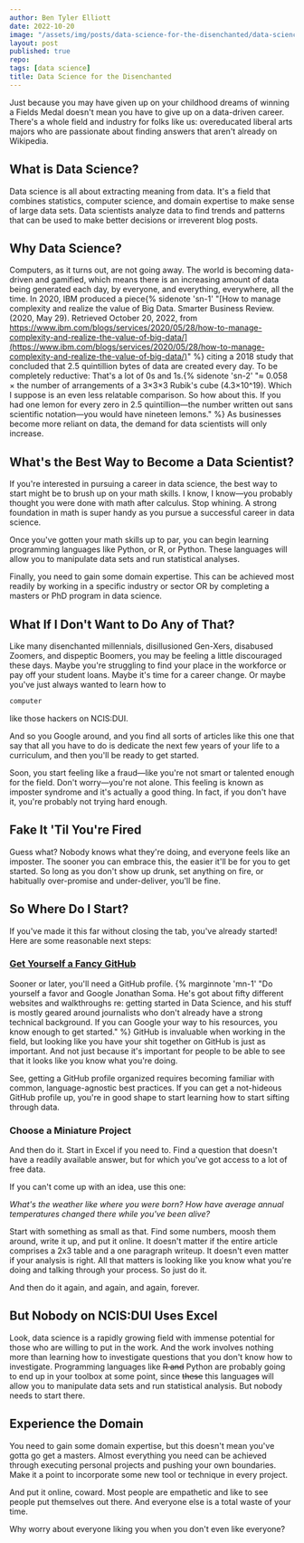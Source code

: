 ```yaml
---
author: Ben Tyler Elliott
date: 2022-10-20
image: "/assets/img/posts/data-science-for-the-disenchanted/data-science-for-the-disenchanted.jpeg"
layout: post
published: true
repo:
tags: [data science]
title: Data Science for the Disenchanted
---
```


Just because you may have given up on your childhood dreams of winning a Fields Medal doesn't mean you have to give up on a data-driven career. There's a whole field and industry for folks like us: overeducated liberal arts majors who are passionate about finding answers that aren't already on Wikipedia.

<!--more-->

## What is Data Science?

Data science is all about extracting meaning from data. It's a field that combines statistics, computer science, and domain expertise to make sense of large data sets. Data scientists analyze data to find trends and patterns that can be used to make better decisions or irreverent blog posts.

## Why Data Science?

Computers, as it turns out, are not going away. The world is becoming data-driven and gamified, which means there is an increasing amount of data being generated each day, by everyone, and everything, everywhere, all the time. In 2020, IBM produced a piece{% sidenote 'sn-1' "[How to manage complexity and realize the value of Big Data. Smarter Business Review. (2020, May 29). Retrieved October 20, 2022, from https://www.ibm.com/blogs/services/2020/05/28/how-to-manage-complexity-and-realize-the-value-of-big-data/](https://www.ibm.com/blogs/services/2020/05/28/how-to-manage-complexity-and-realize-the-value-of-big-data/)" %} citing a 2018 study that concluded that 2.5 quintillion bytes of data are created every day. To be completely reductive: That's a lot of 0s and 1s.{% sidenote 'sn-2' "≈ 0.058 × the number of arrangements of a 3×3×3 Rubik's cube (4.3×10^19). Which I suppose is an even less relatable comparison. So how about this. If you had one lemon for every zero in 2.5 quintillion—the number written out sans scientific notation—you would have nineteen lemons." %} As businesses become more reliant on data, the demand for data scientists will only increase.

## What's the Best Way to Become a Data Scientist?

If you're interested in pursuing a career in data science, the best way to start might be to brush up on your math skills. I know, I know—you probably thought you were done with math after calculus. Stop whining. A strong foundation in math is super handy as you pursue a successful career in data science.

Once you've gotten your math skills up to par, you can begin learning programming languages like Python, or R, or Python. These languages will allow you to manipulate data sets and run statistical analyses.

Finally, you need to gain some domain expertise. This can be achieved most readily by working in a specific industry or sector OR by completing a masters or PhD program in data science.

## What If I Don't Want to Do Any of That?

Like many disenchanted millennials, disillusioned Gen-Xers, disabused Zoomers, and dispeptic Boomers, you may be feeling a little discouraged these days. Maybe you're struggling to find your place in the workforce or pay off your student loans. Maybe it's time for a career change. Or maybe you've just always wanted to learn how to

```python
computer
```

like those hackers on NCIS:DUI.

And so you Google around, and you find all sorts of articles like this one that say that all you have to do is dedicate the next few years of your life to a curriculum, and then you'll be ready to get started.

Soon, you start feeling like a fraud—like you're not smart or talented enough for the field. Don't worry—you're not alone. This feeling is known as imposter syndrome and it's actually a good thing. In fact, if you don't have it, you're probably not trying hard enough.

## Fake It 'Til You're Fired

Guess what? Nobody knows what they're doing, and everyone feels like an imposter. The sooner you can embrace this, the easier it'll be for you to get started. So long as you don't show up drunk, set anything on fire, or habitually over-promise and under-deliver, you'll be fine.

## So Where Do I Start?

If you've made it this far without closing the tab, you've already started! Here are some reasonable next steps:

### [Get Yourself a Fancy GitHub](https://jonathansoma.com/fancy-github/)

Sooner or later, you'll need a GitHub profile. {% marginnote 'mn-1' "Do yourself a favor and Google Jonathan Soma. He's got about fifty different websites and walkthroughs re: getting started in Data Science, and his stuff is mostly geared around journalists who don't already have a strong technical background. If you can Google your way to his resources, you know enough to get started." %} GitHub is invaluable when working in the field, but looking like you have your shit together on GitHub is just as important. And not just because it's important for people to be able to see that it looks like you know what you're doing.

See, getting a GitHub profile organized requires becoming familiar with common, language-agnostic best practices. If you can get a not-hideous GitHub profile up, you're in good shape to start learning how to start sifting through data.

### Choose a Miniature Project

And then do it. Start in Excel if you need to. Find a question that doesn't have a readily available answer, but for which you've got access to a lot of free data.

If you can't come up with an idea, use this one:

*What's the weather like where you were born? How have average annual temperatures changed there while you've been alive?*

Start with something as small as that. Find some numbers, moosh them around, write it up, and put it online. It doesn't matter if the entire article comprises a 2x3 table and a one paragraph writeup. It doesn't even matter if your analysis is right. All that matters is looking like you know what you're doing and talking through your process. So just do it.

And then do it again, and again, and again, forever.

## But Nobody on NCIS:DUI Uses Excel

Look, data science is a rapidly growing field with immense potential for those who are willing to put in the work. And the work involves nothing more than learning how to investigate questions that you don't know how to investigate. Programming languages like ~~R and~~ Python are probably going to end up in your toolbox at some point, since ~~these~~ this language~~s~~ will allow you to manipulate data sets and run statistical analysis. But nobody needs to start there.

## Experience the Domain

You need to gain some domain expertise, but this doesn't mean you've gotta go get a masters. Almost everything you need can be achieved through executing personal projects and pushing your own boundaries. Make it a point to incorporate some new tool or technique in every project.

And put it online, coward. Most people are empathetic and like to see people put themselves out there. And everyone else is a total waste of your time.

Why worry about everyone liking you when you don't even like everyone?
